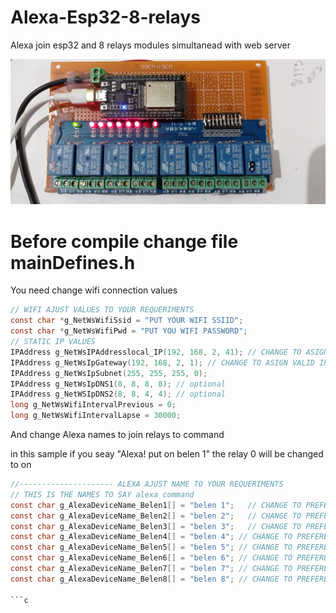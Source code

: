# Alexa-Esp32-8-relays
Alexa join esp32 and 8 relays modules simultanead with web server 



![alt text](https://github.com/vniclos/Alexa-Esp32-8-relays/blob/main/images/hardware.jpg?raw=true)


# Before compile change file mainDefines.h 

You need change wifi connection values 
```c
// WIFI AJUST VALUES TO YOUR REQUERIMENTS
const char *g_NetWsWifiSsid = "PUT YOUR WIFI SSIID";
const char *g_NetWsWifiPwd = "PUT YOU WIFI PASSWORD";
// STATIC IP VALUES
IPAddress g_NetWsIPAddresslocal_IP(192, 168, 2, 41); // CHANGE TO ASIGN VALID IP FOR YOUR NETWORK
IPAddress g_NetWsIpGateway(192, 168, 2, 1); // CHANGE TO ASIGN VALID IP GATEWAY IN  YOUR NETWORK (your router)
IPAddress g_NetWsIpSubnet(255, 255, 255, 0);
IPAddress g_NetWsIpDNS1(8, 8, 8, 8); // optional
IPAddress g_NetWSIpDNS2(8, 8, 4, 4); // optional
long g_NetWsWifiIntervalPrevious = 0;
long g_NetWsWifiIntervalLapse = 30000;
```
 And change Alexa names to join relays to command
 
 in this sample if you seay "Alexa! put on belen 1" the relay 0 will be changed to on
```c
//--------------------- ALEXA AJUST NAME TO YOUR REQUERIMENTS
// THIS IS THE NAMES TO SAY alexa command
const char g_AlexaDeviceName_Belen1[] = "belen 1";   // CHANGE TO PREFERENCED NAME FOR RELAY  0
const char g_AlexaDeviceName_Belen2[] = "belen 2";   // CHANGE TO PREFERENCED NAME FOR RELAY  0
const char g_AlexaDeviceName_Belen3[] = "belen 3";   // CHANGE TO PREFERENCED NAME FOR RELAY  0
const char g_AlexaDeviceName_Belen4[] = "belen 4"; // CHANGE TO PREFERENCED NAME FOR RELAY  0
const char g_AlexaDeviceName_Belen5[] = "belen 5"; // CHANGE TO PREFERENCED NAME FOR RELAY  0
const char g_AlexaDeviceName_Belen6[] = "belen 6"; // CHANGE TO PREFERENCED NAME FOR RELAY  0
const char g_AlexaDeviceName_Belen7[] = "belen 7"; // CHANGE TO PREFERENCED NAME FOR RELAY  0JOIN TO RELAY 0
const char g_AlexaDeviceName_Belen8[] = "belen 8"; // CHANGE TO PREFERENCED NAME FOR RELAY  0

```c

